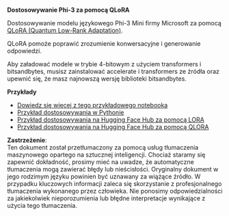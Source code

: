 **Dostosowywanie Phi-3 za pomocą QLoRA**

Dostosowywanie modelu językowego Phi-3 Mini firmy Microsoft za pomocą [QLoRA (Quantum Low-Rank Adaptation)](https://github.com/artidoro/qlora).  

QLoRA pomoże poprawić zrozumienie konwersacyjne i generowanie odpowiedzi.  

Aby załadować modele w trybie 4-bitowym z użyciem transformers i bitsandbytes, musisz zainstalować accelerate i transformers ze źródła oraz upewnić się, że masz najnowszą wersję biblioteki bitsandbytes.

**Przykłady**  
- [Dowiedz się więcej z tego przykładowego notebooka](../../../../code/03.Finetuning/Phi_3_Inference_Finetuning.ipynb)  
- [Przykład dostosowywania w Pythonie](../../../../code/03.Finetuning/FineTrainingScript.py)  
- [Przykład dostosowywania na Hugging Face Hub za pomocą LORA](../../../../code/03.Finetuning/Phi-3-finetune-lora-python.ipynb)  
- [Przykład dostosowywania na Hugging Face Hub za pomocą QLORA](../../../../code/03.Finetuning/Phi-3-finetune-qlora-python.ipynb)  

**Zastrzeżenie**:  
Ten dokument został przetłumaczony za pomocą usług tłumaczenia maszynowego opartego na sztucznej inteligencji. Chociaż staramy się zapewnić dokładność, prosimy mieć na uwadze, że automatyczne tłumaczenia mogą zawierać błędy lub nieścisłości. Oryginalny dokument w jego rodzimym języku powinien być uznawany za wiążące źródło. W przypadku kluczowych informacji zaleca się skorzystanie z profesjonalnego tłumaczenia wykonanego przez człowieka. Nie ponosimy odpowiedzialności za jakiekolwiek nieporozumienia lub błędne interpretacje wynikające z użycia tego tłumaczenia.